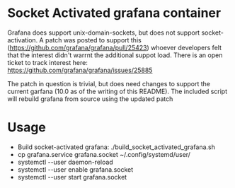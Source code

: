 # Socket Activated grafana container

Grafana does support unix-domain-sockets, but does not support socket-activation.
A patch was posted to support this (https://github.com/grafana/grafana/pull/25423)
whoever developers felt that the interest didn't warrnt the additional suppot load.
There is an open ticket to track interest here: https://github.com/grafana/grafana/issues/25885

The patch in question is trivial, but does need changes to support the current garfana (10.0 as of the writing of this README).
The included script will rebuild grafana from source using the updated patch

# Usage
* Build socket-activated grafana:
  ./build_socket_activated_grafana.sh
* cp grafana.service grafana.socket ~/.config/systemd/user/
* systemctl --user daemon-reload
* systemctl --user enable grafana.socket
* systemctl --user start grafana.socket
